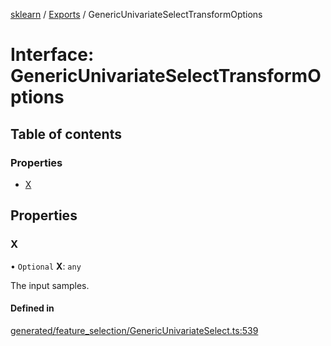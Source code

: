 [sklearn](../readme.md) / [Exports](../modules.md) / GenericUnivariateSelectTransformOptions

# Interface: GenericUnivariateSelectTransformOptions

## Table of contents

### Properties

- [X](GenericUnivariateSelectTransformOptions.md#x)

## Properties

### X

• `Optional` **X**: `any`

The input samples.

#### Defined in

[generated/feature_selection/GenericUnivariateSelect.ts:539](https://github.com/transitive-bullshit/scikit-learn-ts/blob/367336a/packages/sklearn/src/generated/feature_selection/GenericUnivariateSelect.ts#L539)
